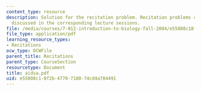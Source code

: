 ```yaml
---
content_type: resource
description: Solution for the recitation problem. Recitation problems cover material
  discussed in the corresponding lecture sessions.
file: /media/courses/7-012-introduction-to-biology-fall-2004/e55808c18f2b4770718074cd4a784491_aidsa.pdf
file_type: application/pdf
learning_resource_types:
- Recitations
ocw_type: OCWFile
parent_title: Recitations
parent_type: CourseSection
resourcetype: Document
title: aidsa.pdf
uid: e55808c1-8f2b-4770-7180-74cd4a784491
---
```

